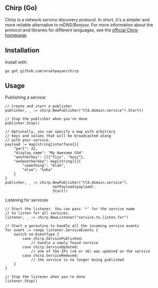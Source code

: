 Chirp (Go)
----------

Chirp is a network service discovery protocol. In short, it's a simpler and more reliable alternative to mDNS/Bonjour. For more information about the protocol and libraries for different languages, see the [official Chirp homepage](https://chirp.arashpayan.com).

Installation
------------
Install with:
```
go get github.com/arashpayan/chirp
```

Usage
-----
Publishing a service:
```
// Create and start a publisher
publisher, _ := chirp.NewPublisher("tld.domain.service").Start()

// Stop the publisher when you're done
publisher.Stop()

// Optionally, you can specify a map with arbitrary
// keys and values that will be broadcasted along
// with your service.
payload := map[string]interface{}{
    "port": 22,
    "display_name": "My Awesome SSH"
    "anotherkey": []{"fizz", "buzz"},
    "andanotherkey": map[string]{}{
        "something": "blah",
        "else": "haha"
    }
}
publisher, _ := chirp.NewPublisher("tld.domain.service").
                      SetPayload(payload).
                      Start()
```

Listening for services
```
// Start the listener. You can pass '*' for the service name
// to listen for all services.
listener, _ := chirp.NewListener("service.to.listen.for")

// Start a goroutine to handle all the incoming service events
for event := range listener.ServiceEvents {
    switch se.EventType {
        case chirp.ServicePublished:
            // handle a newly found service
        case chirp.ServiceUpdated:
            // one of the IPs (v4 or v6) was updated on the service
        case chirp.ServiceRemoved:
            // the service is no longer being published
    }
}

// Stop the listener when you're done
listener.Stop()
```
